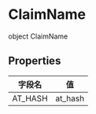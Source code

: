 # ClaimName

object ClaimName

## Properties

| 字段名  | 值      |
| ------- | ------- |
| AT_HASH | at_hash |

